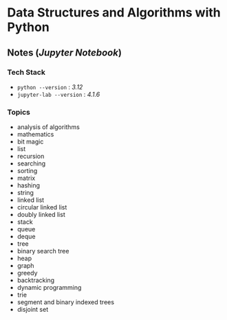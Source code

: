 # Data Structures and Algorithms with Python

## Notes (_Jupyter Notebook_)

### Tech Stack

- `python --version` : _3.12_
- `jupyter-lab --version` : _4.1.6_

### Topics

- analysis of algorithms
- mathematics
- bit magic
- list
- recursion
- searching
- sorting
- matrix
- hashing
- string
- linked list
- circular linked list
- doubly linked list
- stack
- queue
- deque
- tree
- binary search tree
- heap
- graph
- greedy
- backtracking
- dynamic programming
- trie
- segment and binary indexed trees
- disjoint set